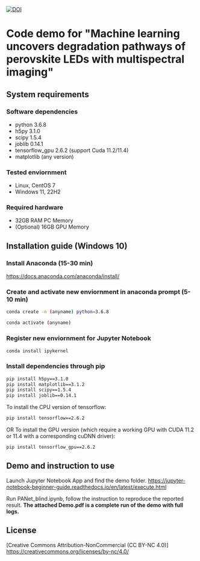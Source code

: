 [![DOI](https://zenodo.org/badge/681432757.svg)](https://zenodo.org/badge/latestdoi/681432757)

# Code demo for "Machine learning uncovers degradation pathways of perovskite LEDs with multispectral imaging"

## System requirements

### Software dependencies
- python 3.6.8
- h5py 3.1.0
- scipy 1.5.4
- joblib 0.14.1
- tensorflow_gpu 2.6.2 (support Cuda 11.2/11.4)
- matplotlib (any version)

### Tested enviornment
- Linux, CentOS 7
- Windows 11, 22H2

### Required hardware
- 32GB RAM PC Memory
- (Optional) 16GB GPU Memory

## Installation guide (Windows 10)

### Install Anaconda (15-30 min)
https://docs.anaconda.com/anaconda/install/

### Create and activate new enviornment in anaconda prompt (5-10 min)
```bash
conda create -n (anyname) python=3.6.8
```
```bash
conda activate (anyname)
```

### Register new enviornment for Jupyter Notebook
```bash
conda install ipykernel
```

### Install dependencies through pip
```bash
pip install h5py==3.1.0
pip install matplotlib==3.1.2
pip install scipy==1.5.4
pip install joblib==0.14.1
```

To install the CPU version of tensorflow:
```bash
pip install tensorflow==2.6.2
```

OR To install the GPU version (which require a working GPU with CUDA 11.2 or 11.4 with a corresponding cuDNN driver):
```bash
pip install tensorflow_gpu==2.6.2
```


## Demo and instruction to use

Launch Jupyter Notebook App and find the demo folder.
https://jupyter-notebook-beginner-guide.readthedocs.io/en/latest/execute.html

Run PANet_blind.ipynb, follow the instruction to reproduce the reported result. 
**The attached Demo.pdf is a complete run of the demo with full logs.**

## License

[Creative Commons Attribution-NonCommercial (CC BY-NC 4.0)]
https://creativecommons.org/licenses/by-nc/4.0/
